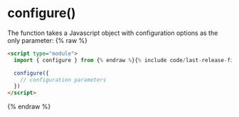 # configure()

The function takes a Javascript object with configuration options as the only parameter:
{% raw %}
```html
<script type="module">
  import { configure } from {% endraw %}{% include code/last-release-file-name.html asset_url=true %}{% raw %};

  configure({
  	// configuration parameters
  })
</script>
```
{% endraw %}